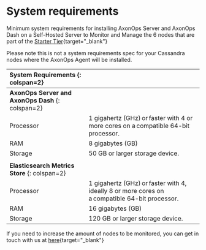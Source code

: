 # System requirements

Minimum system requirements for installing AxonOps Server and AxonOps Dash on a Self-Hosted Server to Monitor and Manage the 6 nodes that are part of the [Starter Tier](https://axonops.com/pricing/){target="_blank"}

Please note this is not a system requirements spec for your Cassandra nodes where the AxonOps Agent will be installed. 


| **System Requirements** {: colspan=2} ||
| :--- | :--- |
| **AxonOps Server and AxonOps Dash** {: colspan=2} ||
| Processor	| 1 gigahertz (GHz) or faster with 4 or more cores on a compatible 64-bit processor. |
| RAM | 8 gigabytes (GB) |
| Storage |	50 GB or larger storage device. |
|||
| **Elasticsearch Metrics Store** {: colspan=2} ||
| Processor	| 1 gigahertz (GHz) or faster with 4, ideally 8 or more cores on a compatible 64-bit processor. |
| RAM | 16 gigabytes (GB) |
| Storage |	120 GB or larger storage device. |

If you need to increase the amount of nodes to be monitored, you can get in touch with us at [here](https://axonops.com/contact/){target="_blank"}